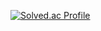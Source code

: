 [![Solved.ac Profile](http://mazassumnida.wtf/api/v2/generate_badge?boj=vycfum)](https://solved.ac/vycfum/)

